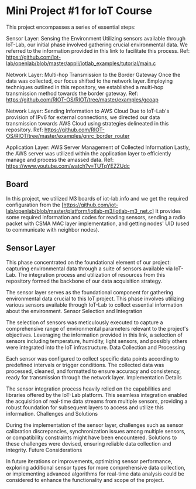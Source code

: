 # Mini Project #1 for IoT Course

This project encompasses a series of essential steps:

Sensor Layer: Sensing the Environment
    Utilizing sensors available through IoT-Lab, our initial phase involved gathering crucial environmental data. We referred to the information provided in this link to facilitate this process. 
    Ref: https://github.com/iot-lab/openlab/blob/master/appli/iotlab_examples/tutorial/main.c

Network Layer: Multi-hop Transmission to the Border Gateway
    Once the data was collected, our focus shifted to the network layer. Employing techniques outlined in this repository, we established a multi-hop transmission method towards the border gateway.
    Ref: https://github.com/RIOT-OS/RIOT/tree/master/examples/gcoap

Network Layer: Sending Information to AWS Cloud
    Due to IoT-Lab's provision of IPv6 for external connections, we directed our data transmission towards AWS Cloud using strategies delineated in this repository.
    Ref: https://github.com/RIOT-OS/RIOT/tree/master/examples/gnrc_border_router

Application Layer: AWS Server Management of Collected Information
    Lastly, the AWS server was utilized within the application layer to efficiently manage and process the amassed data.
    Ref: https://www.youtube.com/watch?v=TUTqYEZZUdc


## Board
In this project, we utilized M3 boards of iot-lab.info and we get the required configuration from the [https://github.com/iot-lab/openlab/blob/master/platform/iotlab-m3/iotlab-m3_net.c]
It provides some required information and codes for reading sensors, sending a radio packet with CSMA MAC layer implementation, and getting nodes' UID (used to communicate with neighbor nodes).


## Sensor Layer
This phase concentrated on the foundational element of our project: capturing environmental data through a suite of sensors available via IoT-Lab. The integration process and utilization of resources from this repository formed the backbone of our data acquisition strategy.


The sensor layer serves as the foundational component for gathering environmental data crucial to this IoT project. This phase involves utilizing various sensors available through IoT-Lab to collect essential information about the environment.
Sensor Selection and Integration

The selection of sensors was meticulously executed to capture a comprehensive range of environmental parameters relevant to the project's objectives. Leveraging the information provided in this link, a selection of sensors including temperature, humidity, light sensors, and possibly others were integrated into the IoT infrastructure.
Data Collection and Processing

Each sensor was configured to collect specific data points according to predefined intervals or trigger conditions. The collected data was processed, cleaned, and formatted to ensure accuracy and consistency, ready for transmission through the network layer.
Implementation Details

The sensor integration process heavily relied on the capabilities and libraries offered by the IoT-Lab platform. This seamless integration enabled the acquisition of real-time data streams from multiple sensors, providing a robust foundation for subsequent layers to access and utilize this information.
Challenges and Solutions

During the implementation of the sensor layer, challenges such as sensor calibration discrepancies, synchronization issues among multiple sensors, or compatibility constraints might have been encountered. Solutions to these challenges were devised, ensuring reliable data collection and integrity.
Future Considerations

In future iterations or improvements, optimizing sensor performance, exploring additional sensor types for more comprehensive data collection, or implementing advanced algorithms for real-time data analysis could be considered to enhance the functionality and scope of the project.



